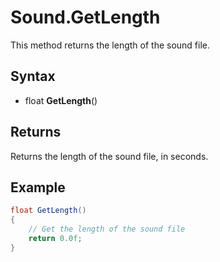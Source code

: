 # Sound.GetLength

This method returns the length of the sound file.

## Syntax

- float **GetLength**()

## Returns

Returns the length of the sound file, in seconds.

## Example

```csharp
float GetLength()
{
    // Get the length of the sound file
    return 0.0f;
}
```